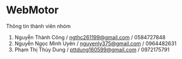 ﻿# WebMotor
Thông tin thành viên nhóm 
1. Nguyễn Thành Công / ngthc261199@gmail.com / 0584727848 
2. Nguyễn Ngọc Minh Uyên / nguyenly375@gmail.com / 0964482631 
3. Phạm Thị Thùy Dung / pttdung160599@gmail.com / 0972175791

